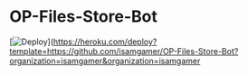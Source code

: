 # OP-Files-Store-Bot


[![Deploy](https://www.herokucdn.com/deploy/button.svg)](https://heroku.com/deploy?template=https://github.com/isamgamer/OP-Files-Store-Bot?organization=isamgamer&organization=isamgamer
